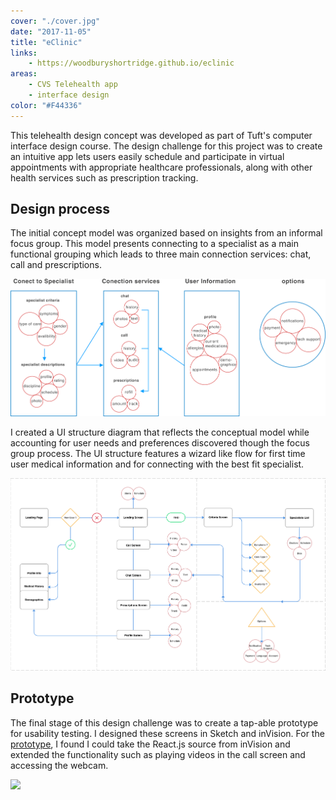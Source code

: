 ```yaml
---
cover: "./cover.jpg"
date: "2017-11-05"
title: "eClinic"
links:
    - https://woodburyshortridge.github.io/eclinic
areas:
    - CVS Telehealth app
    - interface design
color: "#F44336"
---
```

This telehealth design concept was developed as part of Tuft's computer interface design course. The design challenge for this project was to create an intuitive app lets users easily schedule and participate in virtual appointments with appropriate healthcare professionals, along with other health services such as prescription tracking. 

## Design process

The initial concept model was organized based on insights from an informal focus group.  This model presents connecting to a
specialist as a main functional grouping which leads to three main connection services: chat, call and prescriptions.

![](./concept_model.png)

I created a UI structure diagram that reflects the conceptual model
while accounting for user needs and preferences discovered though the focus group process.
The UI structure features a wizard like flow for first time user medical information and for
connecting with the best fit specialist.

![](./ui_diagram.png)

## Prototype

The final stage of this design challenge was to create a tap-able prototype for usability testing.
I designed these screens in Sketch and inVision. For the [prototype](https://woodburyshortridge.github.io/eclinic), I found I could take the React.js source from inVision and 
extended the functionality such as playing videos in the call screen and accessing the webcam.

![](./ui_screens.png)